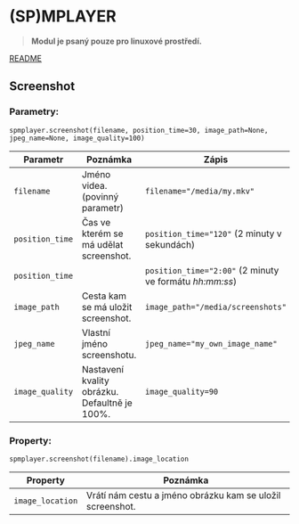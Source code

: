 # (SP)MPLAYER

> **Modul je psaný pouze pro linuxové prostředí.**

[README](../README.md)


## Screenshot


### Parametry:

	spmplayer.screenshot(filename, position_time=30, image_path=None, jpeg_name=None, image_quality=100)

Parametr        | Poznámka                                      | Zápis
----------------|-----------------------------------------------|-------------------------------------------
`filename`      | Jméno videa. (povinný parametr)               | `filename="/media/my.mkv"`
`position_time` | Čas ve kterém se má udělat screenshot.        | `position_time="120"` (2 minuty v sekundách)
`position_time` |                                               | `position_time="2:00"` (2 minuty ve formátu *hh:mm:ss*)
`image_path`    | Cesta kam se má uložit screenshot.            | `image_path="/media/screenshots"`
`jpeg_name`     | Vlastní jméno screenshotu.                    | `jpeg_name="my_own_image_name"`
`image_quality` | Nastavení kvality obrázku. Defaultně je 100%. | `image_quality=90`


### Property:

	spmplayer.screenshot(filename).image_location

Property         | Poznámka                                   
-----------------|---------------------------------------------------------
`image_location` | Vrátí nám cestu a jméno obrázku kam se uložil screenshot.

